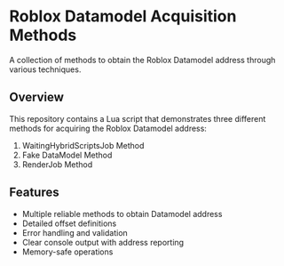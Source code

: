 # Roblox Datamodel Acquisition Methods
A collection of methods to obtain the Roblox Datamodel address through various techniques.

## Overview
This repository contains a Lua script that demonstrates three different methods for acquiring the Roblox Datamodel address:
1. WaitingHybridScriptsJob Method
2. Fake DataModel Method 
3. RenderJob Method

## Features
- Multiple reliable methods to obtain Datamodel address
- Detailed offset definitions
- Error handling and validation
- Clear console output with address reporting
- Memory-safe operations
